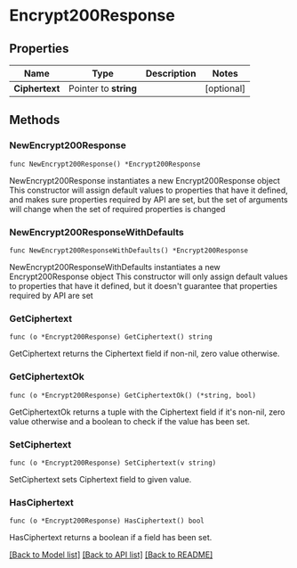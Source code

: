 # Encrypt200Response

## Properties

Name | Type | Description | Notes
------------ | ------------- | ------------- | -------------
**Ciphertext** | Pointer to **string** |  | [optional] 

## Methods

### NewEncrypt200Response

`func NewEncrypt200Response() *Encrypt200Response`

NewEncrypt200Response instantiates a new Encrypt200Response object
This constructor will assign default values to properties that have it defined,
and makes sure properties required by API are set, but the set of arguments
will change when the set of required properties is changed

### NewEncrypt200ResponseWithDefaults

`func NewEncrypt200ResponseWithDefaults() *Encrypt200Response`

NewEncrypt200ResponseWithDefaults instantiates a new Encrypt200Response object
This constructor will only assign default values to properties that have it defined,
but it doesn't guarantee that properties required by API are set

### GetCiphertext

`func (o *Encrypt200Response) GetCiphertext() string`

GetCiphertext returns the Ciphertext field if non-nil, zero value otherwise.

### GetCiphertextOk

`func (o *Encrypt200Response) GetCiphertextOk() (*string, bool)`

GetCiphertextOk returns a tuple with the Ciphertext field if it's non-nil, zero value otherwise
and a boolean to check if the value has been set.

### SetCiphertext

`func (o *Encrypt200Response) SetCiphertext(v string)`

SetCiphertext sets Ciphertext field to given value.

### HasCiphertext

`func (o *Encrypt200Response) HasCiphertext() bool`

HasCiphertext returns a boolean if a field has been set.


[[Back to Model list]](../README.md#documentation-for-models) [[Back to API list]](../README.md#documentation-for-api-endpoints) [[Back to README]](../README.md)


